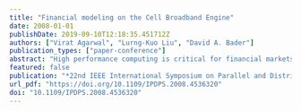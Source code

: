 ```yaml
---
title: "Financial modeling on the Cell Broadband Engine"
date: 2008-01-01
publishDate: 2019-09-10T12:18:35.451712Z
authors: ["Virat Agarwal", "Lurng-Kuo Liu", "David A. Bader"]
publication_types: ["paper-conference"]
abstract: "High performance computing is critical for financial markets where analysts seek to accelerate complex optimizations such as pricing engines to maintain a competitive edge. In this paper we investigate the performance of financial workloads on the Sony-Toshiba- IBM Cell Broadband Engine, a heterogeneous multicore chip architected for intensive gaming applications and high performance computing. We analyze the use of Monte Carlo techniques for financial workloads and design efficient parallel implementations of different high performance pseudo and quasi random number generators as well as normalization techniques. Our implementation of the Mersenne Twister pseudo random number generator outperforms current Intel and AMD architectures by over an order of magnitude. Using these new routines, we optimize European option (EO) and collateralized debt obligation (CDO) pricing algorithms. Our Cell-optimized EO pricing achieves a speedup of over 2 in comparison with using RapidMind SDK for Cell, and comparing with GPU, a speedup of 1.26 as compared with using RapidMind SDK for GPU (NVIDIA GeForce 8800), and a speedup of 1.51 over NVIDIA GeForce 8800 (using CUDA). Our detailed analyses and performance results demonstrate that the Cell/B.E. processor is well suited for financial workloads and Monte Carlo simulation."
featured: false
publication: "*22nd IEEE International Symposium on Parallel and Distributed Processing, IPDPS 2008, Miami, Florida USA, April 14-18, 2008*"
url_pdf: "https://doi.org/10.1109/IPDPS.2008.4536320"
doi: "10.1109/IPDPS.2008.4536320"
---
```


